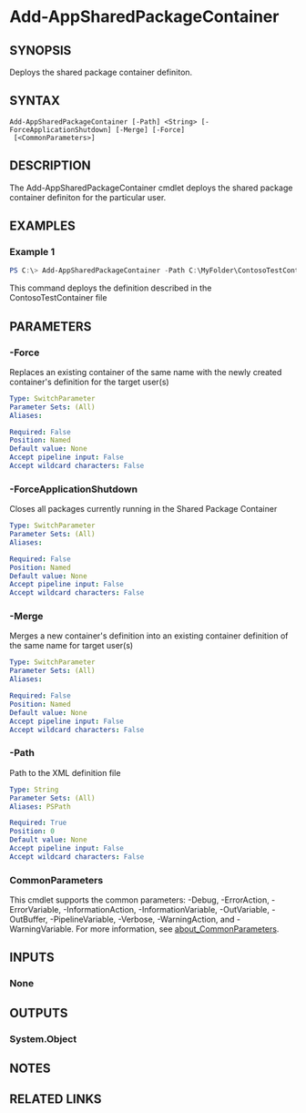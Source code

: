 ﻿---
external help file: Microsoft.Windows.Appx.PackageManager.Commands.dll-Help.xml
Module Name: appx
online version: https://docs.microsoft.com/powershell/module/appx/get-appxlog?view=windowsserver2022-ps&wt.mc_id=ps-gethelp
schema: 2.0.0
---

# Add-AppSharedPackageContainer

## SYNOPSIS
Deploys the shared package container definiton.

## SYNTAX

```
Add-AppSharedPackageContainer [-Path] <String> [-ForceApplicationShutdown] [-Merge] [-Force]
 [<CommonParameters>]
```

## DESCRIPTION
The Add-AppSharedPackageContainer cmdlet deploys the shared package container definiton for the particular user.

## EXAMPLES

### Example 1
```powershell
PS C:\> Add-AppSharedPackageContainer -Path C:\MyFolder\ContosoTestContainer.xml
```

This command deploys the definition described in the ContosoTestContainer file

## PARAMETERS

### -Force
Replaces an existing container of the same name with the newly created
container's definition for the target user(s)


```yaml
Type: SwitchParameter
Parameter Sets: (All)
Aliases:

Required: False
Position: Named
Default value: None
Accept pipeline input: False
Accept wildcard characters: False
```

### -ForceApplicationShutdown
Closes all packages currently running in the Shared Package Container

```yaml
Type: SwitchParameter
Parameter Sets: (All)
Aliases:

Required: False
Position: Named
Default value: None
Accept pipeline input: False
Accept wildcard characters: False
```

### -Merge
Merges a new container's definition into an existing container
definition of the same name for target user(s)


```yaml
Type: SwitchParameter
Parameter Sets: (All)
Aliases:

Required: False
Position: Named
Default value: None
Accept pipeline input: False
Accept wildcard characters: False
```

### -Path
Path to the XML definition file

```yaml
Type: String
Parameter Sets: (All)
Aliases: PSPath

Required: True
Position: 0
Default value: None
Accept pipeline input: False
Accept wildcard characters: False
```

### CommonParameters
This cmdlet supports the common parameters: -Debug, -ErrorAction, -ErrorVariable, -InformationAction, -InformationVariable, -OutVariable, -OutBuffer, -PipelineVariable, -Verbose, -WarningAction, and -WarningVariable. For more information, see [about_CommonParameters](http://go.microsoft.com/fwlink/?LinkID=113216).

## INPUTS

### None

## OUTPUTS

### System.Object
## NOTES

## RELATED LINKS
